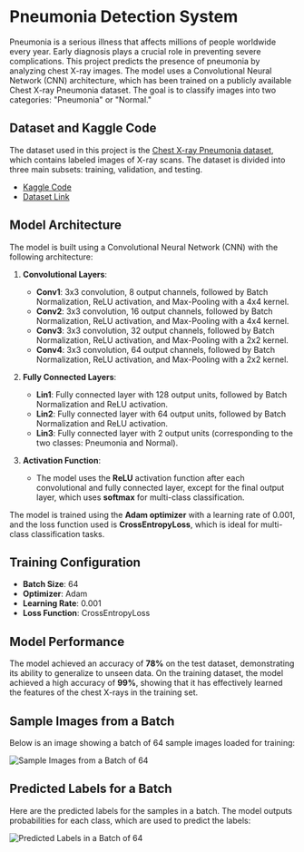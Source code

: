 # Pneumonia Detection System

Pneumonia is a serious illness that affects millions of people worldwide every year. Early diagnosis plays a crucial role in preventing severe complications. This project predicts the presence of pneumonia by analyzing chest X-ray images. The model uses a Convolutional Neural Network (CNN) architecture, which has been trained on a publicly available Chest X-ray Pneumonia dataset. The goal is to classify images into two categories: "Pneumonia" or "Normal."

## Dataset and Kaggle Code

The dataset used in this project is the [Chest X-ray Pneumonia dataset](https://www.kaggle.com/datasets/paultimothymooney/chest-xray-pneumonia), which contains labeled images of X-ray scans. The dataset is divided into three main subsets: training, validation, and testing.

- [Kaggle Code](https://www.kaggle.com/code/tathya1001/pneumonia-detection)
- [Dataset Link](https://www.kaggle.com/datasets/paultimothymooney/chest-xray-pneumonia/data)

## Model Architecture

The model is built using a Convolutional Neural Network (CNN) with the following architecture:

1. **Convolutional Layers**:
   - **Conv1**: 3x3 convolution, 8 output channels, followed by Batch Normalization, ReLU activation, and Max-Pooling with a 4x4 kernel.
   - **Conv2**: 3x3 convolution, 16 output channels, followed by Batch Normalization, ReLU activation, and Max-Pooling with a 4x4 kernel.
   - **Conv3**: 3x3 convolution, 32 output channels, followed by Batch Normalization, ReLU activation, and Max-Pooling with a 2x2 kernel.
   - **Conv4**: 3x3 convolution, 64 output channels, followed by Batch Normalization, ReLU activation, and Max-Pooling with a 2x2 kernel.

2. **Fully Connected Layers**:
   - **Lin1**: Fully connected layer with 128 output units, followed by Batch Normalization and ReLU activation.
   - **Lin2**: Fully connected layer with 64 output units, followed by Batch Normalization and ReLU activation.
   - **Lin3**: Fully connected layer with 2 output units (corresponding to the two classes: Pneumonia and Normal).

3. **Activation Function**:
   - The model uses the **ReLU** activation function after each convolutional and fully connected layer, except for the final output layer, which uses **softmax** for multi-class classification.

The model is trained using the **Adam optimizer** with a learning rate of 0.001, and the loss function used is **CrossEntropyLoss**, which is ideal for multi-class classification tasks.

## Training Configuration

- **Batch Size**: 64
- **Optimizer**: Adam
- **Learning Rate**: 0.001
- **Loss Function**: CrossEntropyLoss

## Model Performance

The model achieved an accuracy of **78%** on the test dataset, demonstrating its ability to generalize to unseen data. On the training dataset, the model achieved a high accuracy of **99%**, showing that it has effectively learned the features of the chest X-rays in the training set.

## Sample Images from a Batch

Below is an image showing a batch of 64 sample images loaded for training:

![Sample Images from a Batch of 64](https://github.com/tathya1001/pneumonia-detection-system/blob/main/batch_samples.png?raw=true)

## Predicted Labels for a Batch

Here are the predicted labels for the samples in a batch. The model outputs probabilities for each class, which are used to predict the labels:

![Predicted Labels in a Batch of 64](https://github.com/tathya1001/pneumonia-detection-system/blob/main/batch_samples_with_predictions.png?raw=true)
